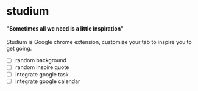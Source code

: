 # studium
#### "Sometimes all we need is a little inspiration"
Studium is Google chrome extension, customize your tab to inspire you to get going.
- [ ] random background
- [ ] random inspire quote
- [ ] integrate google task
- [ ] integrate google calendar
